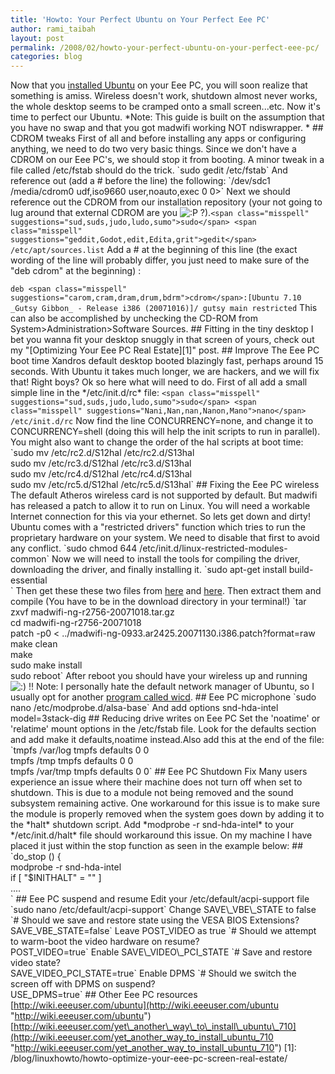 ```yaml
---
title: 'Howto: Your Perfect Ubuntu on Your Perfect Eee PC'
author: rami_taibah
layout: post
permalink: /2008/02/howto-your-perfect-ubuntu-on-your-perfect-eee-pc/
categories: blog
---
```

Now that you [installed Ubuntu](/blog/linuxhowto/howto-install-ubuntu-on-your-eee-pc/ "installed Ubuntu") on your Eee PC, you will soon realize that something is amiss. Wireless doesn't work, shutdown almost never works, the whole desktop seems to be cramped onto a small screen...etc. Now it's time to perfect our Ubuntu.
\*Note: This guide is built on the assumption that you have no swap and that you got madwifi working NOT ndiswrapper. 
\*
\#\# CDROM tweaks
First of all and before installing any apps or configuring anything, we need to do two very basic things. Since we don't have a CDROM on our Eee PC's, we should stop it from booting. A minor tweak in a file called /etc/fstab should do the trick. 
\`sudo gedit /etc/fstab\` 
And reference out (add a \# before the line) the following: 
\`/dev/sdc1 /media/cdrom0 udf,iso9660 user,noauto,exec 0 0\>\`
Next we should reference out the CDROM from our installation repository (your not going to lug around that external CDROM are you ![:P](http://192.168.1.2/blog2/wp-includes/images/smilies/icon_razz.gif) ?).`<span class="misspell" suggestions="sud,suds,judo,ludo,sumo">sudo</span> <span class="misspell" suggestions="geddit,Godot,edit,Edita,grit">gedit</span> /etc/apt/sources.list`
Add a \# at the beginning of this line (the exact wording of the line will probably differ, you just need to make sure of the "deb cdrom" at the beginning) :
  
`deb <span class="misspell" suggestions="carom,cram,dram,drum,bdrm">cdrom</span>:[Ubuntu 7.10 _Gutsy Gibbon_ - Release i386 (20071016)]/ gutsy main restricted`
This can also be accomplished by unchecking the CD-ROM from System\>Administration\>Software Sources.
\#\# Fitting in the tiny desktop
I bet you wanna fit your desktop snuggly in that screen of yours, check out my "\[Optimizing Your Eee PC Real Estate\]\[1\]" post.
\#\# Improve The Eee PC boot time
Xandros default desktop booted blazingly fast, perhaps around 15 seconds. With Ubuntu it takes much longer, we are hackers, and we will fix that! Right boys? Ok so here what will need to do. First of all add a small simple line in the \*/etc/init.d/rc\* file:
`<span class="misspell" suggestions="sud,suds,judo,ludo,sumo">sudo</span> <span class="misspell" suggestions="Nani,Nan,nan,Nanon,Mano">nano</span> /etc/init.d/rc`
Now find the line CONCURRENCY=none, and change it to CONCURRENCY=shell (doing this will help the init scripts to run in parallel). You might also want to change the order of the hal scripts at boot time:
\`sudo mv /etc/rc2.d/S12hal /etc/rc2.d/S13hal  
sudo mv /etc/rc3.d/S12hal /etc/rc3.d/S13hal  
sudo mv /etc/rc4.d/S12hal /etc/rc4.d/S13hal  
sudo mv /etc/rc5.d/S12hal /etc/rc5.d/S13hal\`
\#\# Fixing the Eee PC wireless
The default Atheros wireless card is not supported by default. But madwifi has released a patch to allow it to run on Linux. You will need a workable Internet connection for this via your ethernet. So lets get down and dirty!
Ubuntu comes with a "restricted drivers" function which tries to run the proprietary hardware on your system. We need to disable that first to avoid any conflict.
\`sudo chmod 644 /etc/init.d/linux-restricted-modules-common\`
Now we will need to install the tools for compiling the driver, downloading the driver, and finally installing it.
\`sudo apt-get install build-essential  
\`
Then get these these two files from [here](http://snapshots.madwifi.org/madwifi-ng/madwifi-ng-r2756-20071018.tar.gz "here") and [here](http://madwifi.org/attachment/ticket/1679/madwifi-ng-0933.ar2425.20071130.i386.patch?format=raw "here"). Then extract them and compile (You have to be in the download directory in your terminal!)
\`tar zxvf madwifi-ng-r2756-20071018.tar.gz  
cd madwifi-ng-r2756-20071018  
patch -p0 < ../madwifi-ng-0933.ar2425.20071130.i386.patch?format=raw  
make clean  
make  
sudo make install  
sudo reboot\`
After reboot you should have your wireless up and running ![:)](http://192.168.1.2/blog2/wp-includes/images/smilies/icon_smile.gif) !!
Note: I personally hate the default network manager of Ubuntu, so I usually opt for another [program called wicd](/blog/linuxhowto/wicd-the-solution-for-all-your-linux-wireless-woes/ "program called wicd").
\#\# Eee PC microphone
\`sudo nano /etc/modprobe.d/alsa-base\` 
And add options snd-hda-intel model=3stack-dig
\#\# Reducing drive writes on Eee PC
Set the 'noatime' or 'relatime' mount options in the /etc/fstab file. 
Look for the defaults section and add make it defaults,noatime instead.Also add this at the end of the file:
\`tmpfs /var/log tmpfs defaults 0 0  
tmpfs /tmp tmpfs defaults 0 0  
tmpfs /var/tmp tmpfs defaults 0 0\`
\#\# Eee PC Shutdown Fix
Many users experience an issue where their machine does not turn off 
when set to shutdown. This is due to a module not being removed and the sound subsystem remaining active. One workaround for this issue is to make sure the module is properly removed when the system goes down by adding it to the \*halt\* shutdown script.
Add \*modprobe -r snd-hda-intel\* to your \*/etc/init.d/halt\* file should workaround this issue. On my machine I have placed it just within the stop function as seen in the example below:
\#\# 
\`do\_stop () {  
modprobe -r snd-hda-intel  
if \[ "$INITHALT" = "" \]  
....  
\`
\#\# Eee PC suspend and resume
Edit your /etc/default/acpi-support file
\`sudo nano /etc/default/acpi-support\`
Change SAVE\\\_VBE\\\_STATE to false
\`\# Should we save and restore state using the VESA BIOS Extensions?  
SAVE\_VBE\_STATE=false\`
Leave POST\_VIDEO as true
\`\# Should we attempt to warm-boot the video hardware on resume?  
POST\_VIDEO=true\`
Enable SAVE\\\_VIDEO\\\_PCI\_STATE
\`\# Save and restore video state?  
SAVE\_VIDEO\_PCI\_STATE=true\`
Enable DPMS
\`\# Should we switch the screen off with DPMS on suspend?  
USE\_DPMS=true\`
\#\# Other Eee PC resources
[http://wiki.eeeuser.com/ubuntu](http://wiki.eeeuser.com/ubuntu "http://wiki.eeeuser.com/ubuntu")
[http://wiki.eeeuser.com/yet\_another\_way\_to\_install\_ubuntu\_710](http://wiki.eeeuser.com/yet_another_way_to_install_ubuntu_710 "http://wiki.eeeuser.com/yet_another_way_to_install_ubuntu_710")
\[1\]: /blog/linuxhowto/howto-optimize-your-eee-pc-screen-real-estate/
